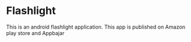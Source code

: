 # Flashlight
This is an android flashlight application. 
This app is published on Amazon play store and Appbajar
